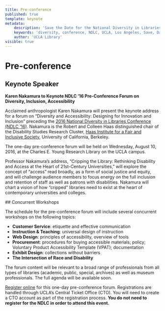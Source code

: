 ```yaml
---
title: Pre-conference
published: true
template: keynote
metadata:
    description: 'Save the Date for the National Diversity in Libraries Conference (NDLC) 2016 UCLA, Los Angeles, California where library staff discuss issues relating to diversity.'
    keywords: 'diversity, conference, NDLC, UCLA, Los Angeles, Save, Date, national, 2016, what is diversity, diversity committee, pre-conference'
    author: 'UCLA Library'
visible: true
---
```

# Pre-conference
## Keynote Speaker
<p><strong>Karen Nakamura to Keynote NDLC &rsquo;16 Pre-Conference Forum on Diversity, Inclusion, 
Accessibility</strong></p>
<p>Acclaimed anthropologist Karen Nakamura will present the keynote address for a forum on &ldquo;Diversity and 
Accessibility: Designing for Innovation and Inclusion&rdquo; preceding the <a href="http://ndlc.info">2016 National 
Diversity in Libraries Conference (NDLC &rsquo;16)</a>. Nakamura is the Robert and
 Colleen Haas distinguished chair of the Disability Studies Research Cluster, <a href="http://haasinstitute.berkeley
.edu/" target="_blank">Haas Institute for a Fair and Inclusive Society</a>, University of California, Berkeley.</p>
<p>The one-day pre-conference forum will be held on Wednesday, August 10, 2016, at the Charles E. Young Research Library on the UCLA campus.</p>
<p>Professor Nakamura&rsquo;s address, &ldquo;Cripping the Library: Rethinking Disability and Access at the Heart of 21st-Century Universities,&rdquo; will explore the concept of &ldquo;access&rdquo; read broadly, as a form of social justice and equity, and will challenge audience members to focus energy on the full inclusion and retention of staff as well as patrons with disabilities. Nakamura will chart a vision of how &ldquo;cripped&rdquo; libraries need to exist at the heart of contemporary universities and colleges.</p>
## Concurrent Workshops
<p>The schedule for the pre-conference forum will include several concurrent workshops on the following topics:</p>
<ul>
<li><strong>Customer Service</strong>: etiquette and effective communication</li>
<li><strong>Instruction &amp; Teaching</strong>: universal design of instruction</li>
<li><strong>Web Design</strong>: principles of accessibility, overview of tools</li>
<li><strong>Procurement</strong>: procedures for buying accessible materials; policy; Voluntary Product Accessibility Template (VPAT); documentation</li>
<li><strong>Exhibit Design</strong>: collections without barriers</li>
<li><strong>The Intersection of Race and Disability</strong></li>
</ul>
<p>The forum content will be relevant to a broad range of professionals from all types of libraries (academic, public, special, archives) as well as museum professionals. The full agenda will be available soon.</p>
<p><a href="https://oss.ticketmaster.com/aps/uclacto/EN/buy/details/m162830" target="_blank">Register online</a> for this one-day 
pre-conference forum. Registrations are handled through UCLA&rsquo;s Central Ticket Office (CTO). You will need to create a CTO account as part of the registration process. <strong>You do not need to register for the NDLC in order to attend this event. </strong></p>
